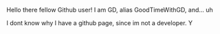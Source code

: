 Hello there fellow Github user!
I am GD, alias GoodTimeWithGD, and...
uh

I dont know why I have a github page, since im not a developer.
Y
<!---
Sudo-GDev/Sudo-GDev is a ✨ special ✨ repository because its `README.md` (this file) appears on your GitHub profile.
You can click the Preview link to take a look at your changes.
--->
